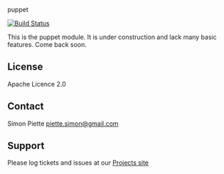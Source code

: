 puppet

[![Build Status](https://travis-ci.org/spiette/puppet-puppet.png)](https://travis-ci.org/spiette/puppet-puppet)

This is the puppet module. It is under construction and lack many basic features. Come back soon.

License
-------
Apache Licence 2.0

Contact
-------
Simon Piette <piette.simon@gmail.com>

Support
-------

Please log tickets and issues at our [Projects site](https://github.com/spiette/puppet-puppet)
